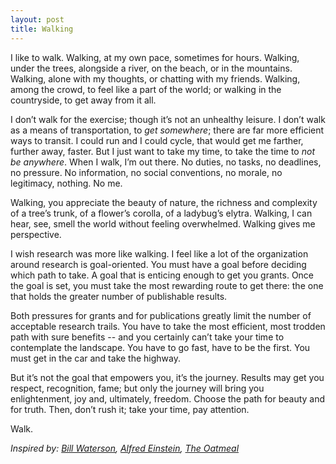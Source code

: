 ```yaml
---
layout: post
title: Walking
---
```


I like to walk.  Walking, at my own pace, sometimes for hours.
Walking, under the trees, alongside a river, on the beach, or in the
mountains.  Walking, alone with my thoughts, or chatting with my
friends.  Walking, among the crowd, to feel like a part of the world;
or walking in the countryside, to get away from it all.

I don’t walk for the exercise; though it’s not an unhealthy leisure.
I don’t walk as a means of transportation, to _get somewhere_; there
are far more efficient ways to transit.  I could run and I could
cycle, that would get me farther, further away, faster.  But I just
want to take my time, to take the time to _not be anywhere_.  When I
walk, I’m out there.  No duties, no tasks, no deadlines, no pressure.
No information, no social conventions, no morale, no legitimacy,
nothing.  No me.

Walking, you appreciate the beauty of nature, the richness and
complexity of a tree’s trunk, of a flower’s corolla, of a ladybug’s
elytra.  Walking, I can hear, see, smell the world without feeling
overwhelmed.  Walking gives me perspective.

I wish research was more like walking.  I feel like a lot of the
organization around research is goal-oriented.  You must have a goal
before deciding which path to take.  A goal that is enticing enough to
get you grants.  Once the goal is set, you must take the most
rewarding route to get there: the one that holds the greater number of
publishable results.

Both pressures for grants and for publications greatly limit the
number of acceptable research trails.  You have to take the most
efficient, most trodden path with sure benefits -- and you certainly
can’t take your time to contemplate the landscape.  You have to go
fast, have to be the first.  You must get in the car and take the
highway.

But it’s not the goal that empowers you, it’s the journey.  Results
may get you respect, recognition, fame; but only the journey will
bring you enlightenment, joy and, ultimately, freedom.  Choose the
path for beauty and for truth.  Then, don’t rush it; take your time,
pay attention.

Walk.

_Inspired by:
[Bill Waterson](http://zenpencils.com/comic/128-bill-watterson-a-cartoonists-advice/),
[Alfred Einstein](http://www.brainpickings.org/index.php/2012/03/19/einstein-on-kindness/),
[The Oatmeal](http://theoatmeal.com/comics/running)_
